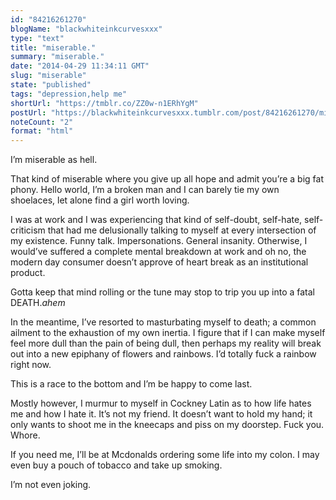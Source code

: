 ```yaml
---
id: "84216261270"
blogName: "blackwhiteinkcurvesxxx"
type: "text"
title: "miserable."
summary: "miserable."
date: "2014-04-29 11:34:11 GMT"
slug: "miserable"
state: "published"
tags: "depression,help me"
shortUrl: "https://tmblr.co/ZZ0w-n1ERhYgM"
postUrl: "https://blackwhiteinkcurvesxxx.tumblr.com/post/84216261270/miserable"
noteCount: "2"
format: "html"
---
```


I’m miserable as hell.

That kind of miserable where you give up all hope and admit you’re a big fat phony. Hello world, I’m a broken man and I can barely tie my own shoelaces, let alone find a girl worth loving.

I was at work and I was experiencing that kind of self-doubt, self-hate, self-criticism that had me delusionally talking to myself at every intersection of my existence. Funny talk. Impersonations. General insanity. Otherwise, I would’ve suffered a complete mental breakdown at work and oh no, the modern day consumer doesn’t approve of heart break as an institutional product.

Gotta keep that mind rolling or the tune may stop to trip you up into a fatal DEATH.*ahem*

In the meantime, I’ve resorted to masturbating myself to death; a common ailment to the exhaustion of my own inertia. I figure that if I can make myself feel more dull than the pain of being dull, then perhaps my reality will break out into a new epiphany of flowers and rainbows. I’d totally fuck a rainbow right now.

This is a race to the bottom and I’m be happy to come last.

Mostly however, I murmur to myself in Cockney Latin as to how life hates me and how I hate it. It’s not my friend. It doesn’t want to hold my hand; it only wants to shoot me in the kneecaps and piss on my doorstep. Fuck you. Whore.

If you need me, I’ll be at Mcdonalds ordering some life into my colon. I may even buy a pouch of tobacco and take up smoking.

I’m not even joking.